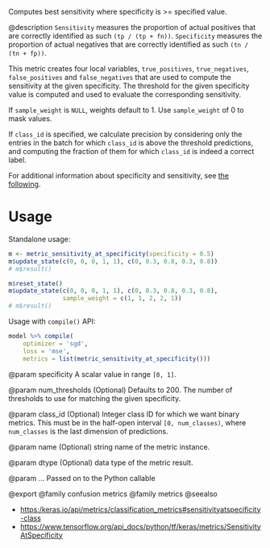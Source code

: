 Computes best sensitivity where specificity is >= specified value.

@description
`Sensitivity` measures the proportion of actual positives that are correctly
identified as such `(tp / (tp + fn))`.
`Specificity` measures the proportion of actual negatives that are correctly
identified as such `(tn / (tn + fp))`.

This metric creates four local variables, `true_positives`,
`true_negatives`, `false_positives` and `false_negatives` that are used to
compute the sensitivity at the given specificity. The threshold for the
given specificity value is computed and used to evaluate the corresponding
sensitivity.

If `sample_weight` is `NULL`, weights default to 1.
Use `sample_weight` of 0 to mask values.

If `class_id` is specified, we calculate precision by considering only the
entries in the batch for which `class_id` is above the threshold
predictions, and computing the fraction of them for which `class_id` is
indeed a correct label.

For additional information about specificity and sensitivity, see
[the following](https://en.wikipedia.org/wiki/Sensitivity_and_specificity).

# Usage

Standalone usage:


```r
m <- metric_sensitivity_at_specificity(specificity = 0.5)
m$update_state(c(0, 0, 0, 1, 1), c(0, 0.3, 0.8, 0.3, 0.8))
# m$result()
```


```r
m$reset_state()
m$update_state(c(0, 0, 0, 1, 1), c(0, 0.3, 0.8, 0.3, 0.8),
               sample_weight = c(1, 1, 2, 2, 1))
# m$result()
```

Usage with `compile()` API:


```r
model %>% compile(
    optimizer = 'sgd',
    loss = 'mse',
    metrics = list(metric_sensitivity_at_specificity()))
```

@param specificity
A scalar value in range `[0, 1]`.

@param num_thresholds
(Optional) Defaults to 200. The number of thresholds to
use for matching the given specificity.

@param class_id
(Optional) Integer class ID for which we want binary metrics.
This must be in the half-open interval `[0, num_classes)`, where
`num_classes` is the last dimension of predictions.

@param name
(Optional) string name of the metric instance.

@param dtype
(Optional) data type of the metric result.

@param ...
Passed on to the Python callable

@export
@family confusion metrics
@family metrics
@seealso
+ <https:/keras.io/api/metrics/classification_metrics#sensitivityatspecificity-class>
+ <https://www.tensorflow.org/api_docs/python/tf/keras/metrics/SensitivityAtSpecificity>

